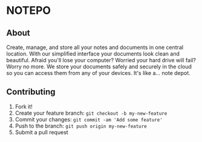 # NOTEPO

## About

Create, manage, and store all your notes and documents in one central location.
With our simplified interface your documents look clean and beautiful.
Afraid you'll lose your computer? Worried your hard drive will fail?
Worry no more. We store your documents safely and securely in the cloud so you
can access them from any of your devices. It's like a... note depot.

## Contributing

1. Fork it!
2. Create your feature branch: `git checkout -b my-new-feature`
3. Commit your changes: `git commit -am 'Add some feature'`
4. Push to the branch: `git push origin my-new-feature`
5. Submit a pull request
